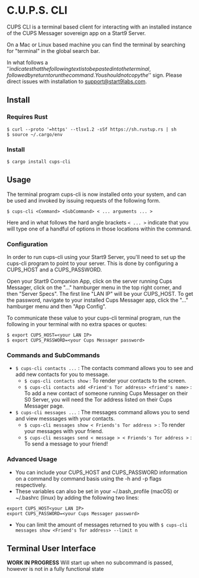 # C.U.P.S. CLI

CUPS CLI is a terminal based client for interacting with an installed instance of the CUPS Messager sovereign app on a Start9 Server.

On a Mac or Linux based machine you can find the terminal by searching for "terminal" in the global search bar.

In what follows a '$' indicates that the following text is to be pasted into the terminal, followed by return to run the command. You should not copy the '$' sign. Please direct issues with installation to support@start9labs.com.

## Install
### Requires Rust
```
$ curl --proto '=https' --tlsv1.2 -sSf https://sh.rustup.rs | sh
$ source ~/.cargo/env
```
### Install
```
$ cargo install cups-cli
```

## Usage

The terminal program cups-cli is now installed onto your system, and can be used and invoked by issuing requests of the following form.

```
$ cups-cli <Command> <SubCommand> < ... arguments ... >
```

Here and in what follows the hard angle brackets `< ... >` indicate that you will type one of a handful of options in those locations within the command.

### Configuration

In order to run cups-cli using your Start9 Server, you'll need to set up the cups-cli program to point to your server. This is done by configuring a CUPS_HOST and a CUPS_PASSWORD. 

Open your Start9 Companion App, click on the server running Cups Messager, click on the "..." hamburger menu in the top right corner, and then "Server Specs". The first line "LAN IP" will be your CUPS_HOST. To get the password, navigate to your installed Cups Messager app, click the "..." hamburger menu and then "App Config". 

To communicate these value to your cups-cli terminal program, run the following in your terminal with no extra spaces or quotes:

```
$ export CUPS_HOST=<your LAN IP>
$ export CUPS_PASSWORD=<your Cups Messager password>
```

### Commands and SubCommands

  - `$ cups-cli contacts ...` : The contacts command allows you to see and add new contacts for you to message.
    - `$ cups-cli contacts show` : To render your contacts to the screen.
    - `$ cups-cli contacts add <Friend's Tor address> <friend's name>` : To add a new contact of someone running Cups Messager on their S0 Server, you will need the Tor address listed on their Cups Messager page.
  - `$ cups-cli messages ...` : The messages command allows you to send and view messsages with your contacts.
    - `$ cups-cli messages show < Friends's Tor address >` : To render your messages with your friend.
    - `$ cups-cli messages send < message > < Friends's Tor address >` : To send a message to your friend! 

### Advanced Usage
  - You can include your CUPS_HOST and CUPS_PASSWORD information on a command by command basis using the -h and -p flags respectively.
  - These variables can also be set in your ~/.bash_profile (macOS) or ~/.bashrc (linux) by adding the following two lines:
  ```
  export CUPS_HOST<your LAN IP>
  export CUPS_PASSWORD=<your Cups Messager password>
  ```
  - You can limit the amount of messages returned to you with `$ cups-cli messages show <Friend's Tor address> --limit n` 

## Terminal User Interface
**WORK IN PROGRESS**
Will start up when no subcommand is passed, however is not in a fully functional state

